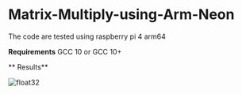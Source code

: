 # Matrix-Multiply-using-Arm-Neon

The code are tested using raspberry pi 4 arm64

**Requirements**
  GCC 10 or GCC 10+
 
** Results**

![float32](https://user-images.githubusercontent.com/84854222/119775997-0161b900-bee2-11eb-8929-33c996ded71c.png)
